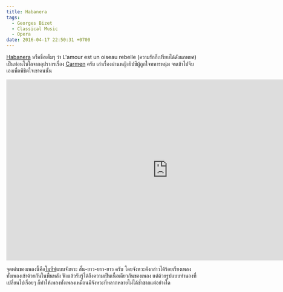 ```yaml
---
title: Habanera
tags:
  - Georges Bizet
  - Classical Music
  - Opera
date: 2016-04-17 22:50:31 +0700
---
```


[Habanera][] หรือชื่อเต็มๆ ว่า L'amour est un oiseau rebelle (ความรักก็เปรียบได้ดังนกพยศ) เป็นท่อนโซโลจากอุปรากรเรื่อง [Carmen][] ครับ เล่าเรื่องผ่านหญิงยิปซีผู้ถูกใจทหารหนุ่ม จนเข้าไปจีบเองเพื่อพิชิตใจเขาคนนั้น

<iframe width="853" height="480" src="https://www.youtube.com/embed/KJ_HHRJf0xg" frameborder="0" allowfullscreen></iframe>

จุดเด่นของเพลงนี้คือ[โมทีฟ][motif]แบบจังหวะ สั้น-ยาว-ยาว-ยาว ครับ โดยจังหวะดังกล่าวได้ร้อยเรียงเพลงทั้งเพลงเข้าด้วยกันในพื้นหลัง ฟังแล้วรับรู้ได้ถึงความเป็นเนื้อเดียวกันของเพลง แต่ด้วยรูปแบบทำนองที่เปลี่ยนไปเรื่อยๆ ก็ทำให้เพลงทั้งเพลงเหมือนมีจังหวะที่หลากหลายไม่ได้ซ้ำซากแต่อย่างใด


[Habanera]: //en.wikipedia.org/wiki/Habanera_(aria)
[Carmen]: //en.wikipedia.org/wiki/Carmen
[motif]: //en.wikipedia.org/wiki/Motif_(music)
